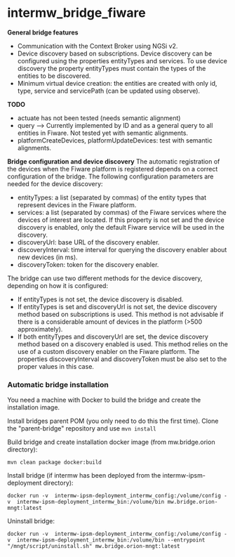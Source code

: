 # intermw_bridge_fiware


**General bridge features**
* Communication with the Context Broker using NGSi v2.
* Device discovery based on subscriptions. Device discovery can be configured using the properties entityTypes and services. To use device discovery the property entityTypes must contain the types of the entities to be discovered.
* Minimum virtual device creation: the entities are created with only id, type, service  and servicePath (can be updated using observe).


__TODO__
* actuate has not been tested (needs semantic alignment)
* query --> Currently implemented by ID and as a general query to all entities in Fiware. Not tested yet with semantic alignments.
* platformCreateDevices, platformUpdateDevices: test with semantic alignments.


**Bridge configuration and device discovery**
The automatic registration of the devices when the Fiware platform is registered depends on a correct configuration of the bridge. The following configuration parameters are needed for the device discovery:
* entityTypes: a list (separated by commas) of the entity types that represent devices in the Fiware platform.
* services:  a list (separated by commas) of the Fiware services where the devices of interest are located. If this property is not set and the device discovery is enabled, only the default Fiware service will be used in the discovery.
* discoveryUrl: base URL of the discovery enabler.
* discoveryInterval: time interval for querying the discovery enabler about new devices (in ms).
* discoveryToken: token for the discovery enabler.


The bridge can use two different methods for the device discovery, depending on how it is configured:
* If entityTypes is not set, the device discovery is disabled.
* If entityTypes is set and discoveryUrl is not set, the device discovery method based on subscriptions is used. This method is not advisable if there is a considerable amount of devices in the platform (>500 approximately).
* If both entityTypes and discoveryUrl are set, the device discovery method based on a discovery enabled is used. This method relies on the use of a custom discovery enabler on the Fiware platform. The properties discoveryInterval and discoveryToken must be also set to the proper values in this case. 



### Automatic bridge installation
You need a machine with Docker to build the bridge and create the installation image.


Install bridges parent POM (you only need to do this the first time). Clone the "parent-bridge" repository and use `mvn install`


Build bridge and create installation docker image (from mw.bridge.orion directory):

`mvn clean package docker:build`


Install bridge (if intermw has been deployed from the intermw-ipsm-deployment directory):

`docker run -v  intermw-ipsm-deployment_intermw_config:/volume/config -v  intermw-ipsm-deployment_intermw_bin:/volume/bin mw.bridge.orion-mngt:latest`


Uninstall bridge:

`docker run -v  intermw-ipsm-deployment_intermw_config:/volume/config -v  intermw-ipsm-deployment_intermw_bin:/volume/bin --entrypoint "/mngt/script/uninstall.sh" mw.bridge.orion-mngt:latest`